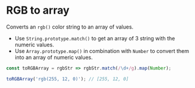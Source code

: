 # RGB to array

Converts an `rgb()` color string to an array of values.

* Use `String.prototype.match()` to get an array of 3 string with the numeric values.
* Use `Array.prototype.map()` in combination with `Number` to convert them into an array of numeric values.

```js
const toRGBArray = rgbStr => rgbStr.match(/\d+/g).map(Number);
```

```js
toRGBArray('rgb(255, 12, 0)'); // [255, 12, 0]
```
